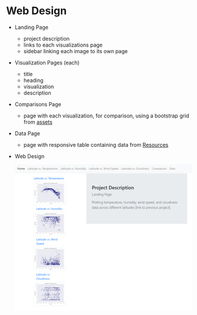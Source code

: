 # Web Design

* Landing Page
    * project description
    * links to each visualizations page
    * sidebar linking each image to its own page
* Visualization Pages (each)
    * title
    * heading
    * visualization
    * description
* Comparisons Page
    * page with each visualization, for comparison, using a bootstrap grid from [assets](https://github.com/dianewitt/web-design/tree/main/assets)
* Data Page
    * page with responsive table containing data from [Resources](https://github.com/dianewitt/web-design/tree/main/Resources)

* Web Design


    ![web-design](assets/web-design.png)
